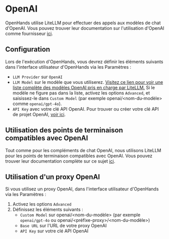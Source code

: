 # OpenAI

OpenHands utilise LiteLLM pour effectuer des appels aux modèles de chat d'OpenAI. Vous pouvez trouver leur documentation sur l'utilisation d'OpenAI comme fournisseur [ici](https://docs.litellm.ai/docs/providers/openai).

## Configuration

Lors de l'exécution d'OpenHands, vous devrez définir les éléments suivants dans l'interface utilisateur d'OpenHands via les Paramètres :
* `LLM Provider` sur `OpenAI`
* `LLM Model` sur le modèle que vous utiliserez.
[Visitez ce lien pour voir une liste complète des modèles OpenAI pris en charge par LiteLLM.](https://docs.litellm.ai/docs/providers/openai#openai-chat-completion-models)
Si le modèle ne figure pas dans la liste, activez les options `Advanced`, et saisissez-le dans `Custom Model` (par exemple openai/&lt;nom-du-modèle&gt; comme `openai/gpt-4o`).
* `API Key` avec votre clé API OpenAI. Pour trouver ou créer votre clé API de projet OpenAI, [voir ici](https://platform.openai.com/api-keys).

## Utilisation des points de terminaison compatibles avec OpenAI

Tout comme pour les compléments de chat OpenAI, nous utilisons LiteLLM pour les points de terminaison compatibles avec OpenAI. Vous pouvez trouver leur documentation complète sur ce sujet [ici](https://docs.litellm.ai/docs/providers/openai_compatible).

## Utilisation d'un proxy OpenAI

Si vous utilisez un proxy OpenAI, dans l'interface utilisateur d'OpenHands via les Paramètres :
1. Activez les options `Advanced`
2. Définissez les éléments suivants :
   - `Custom Model` sur openai/&lt;nom-du-modèle&gt; (par exemple `openai/gpt-4o` ou openai/&lt;préfixe-proxy&gt;/&lt;nom-du-modèle&gt;)
   - `Base URL` sur l'URL de votre proxy OpenAI
   - `API Key` sur votre clé API OpenAI
